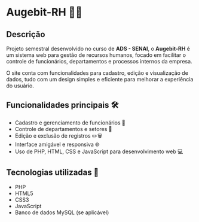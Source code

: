 # Augebit-RH 🚀💼

## Descrição
Projeto semestral desenvolvido no curso de **ADS - SENAI**, o **Augebit-RH** é um sistema web para gestão de recursos humanos, focado em facilitar o controle de funcionários, departamentos e processos internos da empresa.  

O site conta com funcionalidades para cadastro, edição e visualização de dados, tudo com um design simples e eficiente para melhorar a experiência do usuário.

## Funcionalidades principais 🛠️
- Cadastro e gerenciamento de funcionários 👥
- Controle de departamentos e setores 🏢
- Edição e exclusão de registros ✏️🗑️
- Interface amigável e responsiva 🌐
- Uso de PHP, HTML, CSS e JavaScript para desenvolvimento web 💻

## Tecnologias utilizadas 🧰
- PHP  
- HTML5  
- CSS3  
- JavaScript  
- Banco de dados MySQL (se aplicável)
